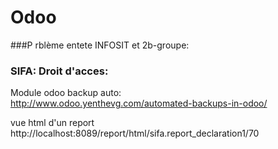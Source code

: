 # Odoo

###P rblème entete INFOSIT et 2b-groupe:  

### SIFA: Droit d'acces:  

Module odoo backup auto:  
http://www.odoo.yenthevg.com/automated-backups-in-odoo/ 

vue html d'un report  
http://localhost:8089/report/html/sifa.report_declaration1/70 

